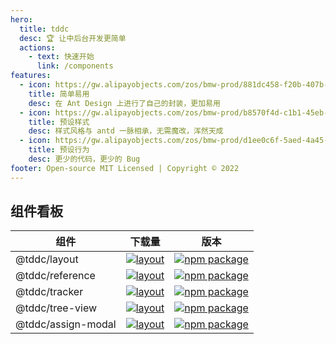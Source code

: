 ```yaml
---
hero:
  title: tddc
  desc: 🏆 让中后台开发更简单
  actions:
    - text: 快速开始
      link: /components
features:
  - icon: https://gw.alipayobjects.com/zos/bmw-prod/881dc458-f20b-407b-947a-95104b5ec82b/k79dm8ih_w144_h144.png
    title: 简单易用
    desc: 在 Ant Design 上进行了自己的封装，更加易用
  - icon: https://gw.alipayobjects.com/zos/bmw-prod/b8570f4d-c1b1-45eb-a1da-abff53159967/kj9t990h_w144_h144.png
    title: 预设样式
    desc: 样式风格与 antd 一脉相承，无需魔改，浑然天成
  - icon: https://gw.alipayobjects.com/zos/bmw-prod/d1ee0c6f-5aed-4a45-a507-339a4bfe076c/k7bjsocq_w144_h144.png
    title: 预设行为
    desc: 更少的代码，更少的 Bug
footer: Open-source MIT Licensed | Copyright © 2022
---
```


## 组件看板

| 组件 | 下载量 | 版本 |
| --- | --- | --- |
| @tddc/layout | [![layout](https://img.shields.io/npm/dw/@tddc/layout.svg)](https://www.npmjs.com/package/@tddc/layout) | [![npm package](https://img.shields.io/npm/v/@tddc/layout.svg?style=flat-square?style=flat-square)](https://www.npmjs.com/package/@tddc/layout) |
| @tddc/reference | [![layout](https://img.shields.io/npm/dw/@tddc/reference.svg)](https://www.npmjs.com/package/@tddc/reference) | [![npm package](https://img.shields.io/npm/v/@tddc/reference.svg?style=flat-square?style=flat-square)](https://www.npmjs.com/package/@tddc/reference) |
| @tddc/tracker | [![layout](https://img.shields.io/npm/dw/@tddc/tracker.svg)](https://www.npmjs.com/package/@tddc/tracker) | [![npm package](https://img.shields.io/npm/v/@tddc/tracker.svg?style=flat-square?style=flat-square)](https://www.npmjs.com/package/@tddc/tracker) |
| @tddc/tree-view | [![layout](https://img.shields.io/npm/dw/@tddc/treeview.svg)](https://www.npmjs.com/package/@tddc/tree-view) | [![npm package](https://img.shields.io/npm/v/@tddc/tree-view.svg?style=flat-square?style=flat-square)](https://www.npmjs.com/package/@tddc/tree-view) |
| @tddc/assign-modal | [![layout](https://img.shields.io/npm/dw/@tddc/assign-modal.svg)](https://www.npmjs.com/package/@tddc/assign-modal) | [![npm package](https://img.shields.io/npm/v/@tddc/assign-modal.svg?style=flat-square?style=flat-square)](https://www.npmjs.com/package/@tddc/assign-modal) |
